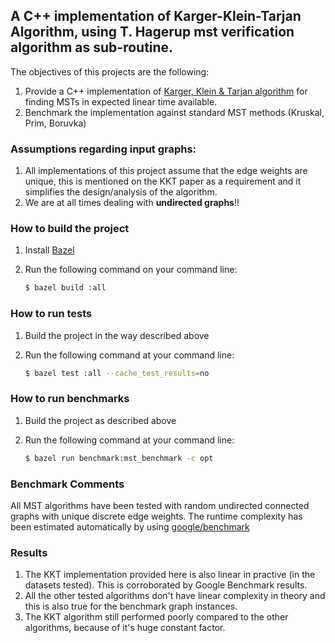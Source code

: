 ## A C++ implementation of Karger-Klein-Tarjan Algorithm, using T. Hagerup mst verification algorithm as sub-routine.

The objectives of this projects are the following:

1. Provide a C++ implementation of [Karger, Klein & Tarjan algorithm](http://cs.brown.edu/research/pubs/pdfs/1995/Karger-1995-RLT.pdf) for finding MSTs in expected linear time available.
2. Benchmark the implementation against standard MST methods (Kruskal, Prim, Boruvka)

### Assumptions regarding input graphs:
1. All implementations of this project assume that the edge weights are unique, this is mentioned on the KKT paper as a requirement
and it simplifies the design/analysis of the algorithm.
2. We are at all times dealing with __undirected graphs__!!

### How to build the project

1. Install [Bazel](https://bazel.build/)

2. Run the following command on your command line:

   ```bash
   $ bazel build :all
   ```


### How to run tests
1. Build the project in the way described above

2. Run the following command at your command line:

   ```bash
   $ bazel test :all --cache_test_results=no
   ```

### How to run benchmarks
1. Build the project as described above

2. Run the following command at your command line:
    
    ```bash
    $ bazel run benchmark:mst_benchmark -c opt
    ```

### Benchmark Comments
All MST algorithms have been tested with random undirected connected graphs with unique discrete edge weights.
The runtime complexity has been estimated automatically by using [google/benchmark](https://github.com/google/benchmark#asymptotic-complexity)

### Results
1. The KKT implementation provided here is also linear in practive (in the datasets tested). This is corroborated by Google Benchmark results.
2. All the other tested algorithms don't have linear complexity in theory and this is also true for the benchmark graph instances.
3. The KKT algorithm still performed poorly compared to the other algorithms, because of it's huge constant factor.

